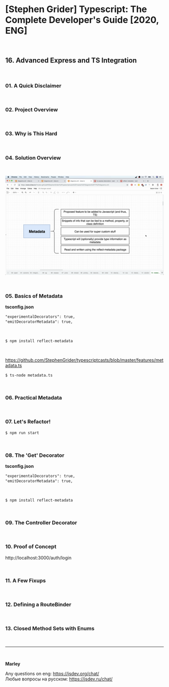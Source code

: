 # [Stephen Grider] Typescript: The Complete Developer's Guide [2020, ENG]

<br/>

## 16. Advanced Express and TS Integration

<br/>

### 01. A Quick Disclaimer

<br/>

### 02. Project Overview

<br/>

### 03. Why is This Hard

<br/>

### 04. Solution Overview

<br/>

![Application](/img/pic-07-01.png?raw=true)

<br/>

### 05. Basics of Metadata

**tsconfig.json**

```
"experimentalDecorators": true,
"emitDecoratorMetadata": true,
```

<br/>

    $ npm install reflect-metadata

<br/>

https://github.com/StephenGrider/typescriptcasts/blob/master/features/metadata.ts

    $ ts-node metadata.ts

<br/>

### 06. Practical Metadata

<br/>

### 07. Let's Refactor!

    $ npm run start

<br/>

### 08. The 'Get' Decorator

**tsconfig.json**

```
"experimentalDecorators": true,
"emitDecoratorMetadata": true,
```

<br/>

    $ npm install reflect-metadata

<br/>

### 09. The Controller Decorator

<br/>

### 10. Proof of Concept

http://localhost:3000/auth/login

<br/>

### 11. A Few Fixups

<br/>

### 12. Defining a RouteBinder

<br/>

### 13. Closed Method Sets with Enums

<br/>

---

<br/>

**Marley**

Any questions on eng: https://jsdev.org/chat/  
Любые вопросы на русском: https://jsdev.ru/chat/
